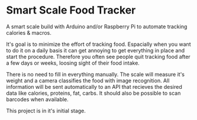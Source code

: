 # Smart Scale Food Tracker

A smart scale build with Arduino and/or Raspberry Pi to automate tracking calories &amp; macros. 

It's goal is to minimize the effort of tracking food. Espacially when you want to do it on a daily basis it can get annoying to get everything in place and start the procedure. Therefore you often see people quit tracking food after a few days or weeks, loosing sight of their food intake. 

There is no need to fill in everything manually. The scale will measure it's weight and a camera classifies the food with image recognition. All information will be sent automatically to an API that recieves the desired data like calories, proteins, fat, carbs. It should also be possible to scan barcodes when available.

This project is in it's initial stage.

